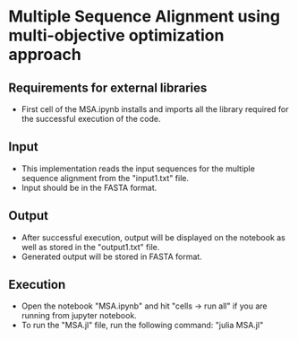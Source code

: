# Multiple Sequence Alignment using multi-objective optimization approach

## Requirements for external libraries
- First cell of the MSA.ipynb installs and imports all the library required for the successful execution of the code.

## Input
- This implementation reads the input sequences for the multiple sequence alignment from the "input1.txt" file.
- Input should be in the FASTA format.

## Output
- After successful execution, output will be displayed on the notebook as well as stored in the "output1.txt" file.
- Generated output will be stored in FASTA format.

## Execution
- Open the notebook "MSA.ipynb" and hit "cells -> run all" if you are running from jupyter notebook.
- To run the "MSA.jl" file, run the following command: "julia MSA.jl"

